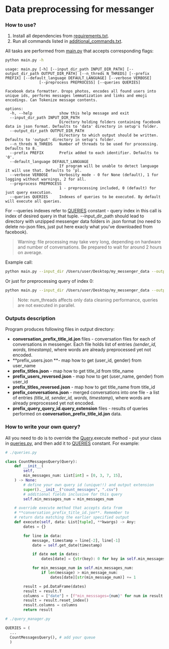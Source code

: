 # Data preprocessing for messanger

### How to use?

1. Install all dependencies from [requirements.txt](requirements.txt).
2. Run all commands listed in [additional_commands.txt](resources/additional_commands.txt).

All tasks are performed from [main.py](main.py) that accepts corresponding flags:

```bash
python main.py -h         
```

```
usage: main.py [-h] [--input_dir_path INPUT_DIR_PATH] [--output_dir_path OUTPUT_DIR_PATH] [--n_threds N_THREDS] [--prefix PREFIX] [--default_language DEFAULT_LANGUAGE] [--verbose VERBOSE]
               [--preprocess PREPROCESS] [--queries QUERIES]

Facebook data formatter. Drops photos, encodes all found users into unique ids, performs messages lemmatization and links and emoji encodings. Can Tokenize message contents.

options:
  -h, --help            show this help message and exit
  --input_dir_path INPUT_DIR_PATH
                        Directory holding folders containing facebook data in json format. Defaults to 'data' directory in setup's folder.
  --output_dir_path OUTPUT_DIR_PATH
                        Directory to which output should be written. Defaults to 'output' directory in setup's folder.
  --n_threds N_THREDS   Number of threads to be used for processing. Defaults to 8.
  --prefix PREFIX       Prefix added to each identifier. Defaults to '0'.
  --default_language DEFAULT_LANGUAGE
                        If program will be unable to detect language it will use that. Defaults to 'pl.
  --verbose VERBOSE     Verbosity mode - 0 for None (default), 1 for logging without warnings, 2 for all.
  --preprocess PREPROCESS
                        1 - preprocessing included, 0 (default) for just query execution.
  --queries QUERIES     Indexes of queries to be executed. By default will execute all queries.
```

For --queries indexes refer to [QUERIES](./query_manager.py) constant - query index in this call is index of desired query in that tuple. --input_dir_path should lead to directory with unzipped messenger data folders in .json format (no need to delete no-json files, just put here exacly what you've downloaded from facebook).

> Warning: file processing may take very long, depending on hardware and number of conversations. Be prepared to wait for around 2 hours on average.

Example call:
```bash
python main.py --input_dir /Users/user/Desktop/my_messenger_data --output_dir /Users/user/Desktop/results --n_threads 4 --prefix p --defalut_language en --verbose 1 --preprocess 1
```
Or just for preprocessing query of index 0:
```bash
python main.py --input_dir /Users/user/Desktop/my_messenger_data --output_dir /Users/user/Desktop/results --queries 0 
```

> Note: num_threads affects only data cleaning performance, queries are not executed in parallel.

### Outputs description

Program produces following files in output directory:
- **conversation_prefix_title_id.jon** files - conversation files for each of conversations in messenger. Each file holds list of entries *(sender_id, words, timestamp)*, where words are already preprocessed yet not encoded.
- **prefix_users.json **- map how to get (user_id, gender) from user_name
- **prefix_titles.json** - map how to get title_id from title_name
- **prefix_users_reversed.json** - map how to get (user_name, gender) from user_id
- **prefix_titles_reversed.json** - map how to get title_name from title_id
- **prefix_conversations.json** - merged conversations into one file - a list of entries *(title_id, sender_id, words, timestamp*), where words are already preprocessed yet not encoded.
- **prefix_query_query_id.query_extension** files - results of queries performed on **conversation_prefix_title_id.jon** data.

### How to write your own query?
All you need to do is to override the [Query](./helpers.py).execute method - put your class in [queries.py](./queries.py), and then add it to  [QUERIES](./query_manager.py) constant. For example:

```python
# ./queries.py

class CountMessagesQuery(Query):
    def __init__(
        self,
        min_messages_num: List[int] = [0, 3, 7, 15],
    ) -> None:
        # define your own query id (unique!!) and output extension
        super().__init__("count_messages", ".csv") 
        # additional fields inclusive for this query
        self.min_messages_num = min_messages_num

    # override execute method that accepts data from
    # **conversation_prefix_title_id.jon**. Remember to 
    # return data matching the earlier specified output
    def execute(self, data: List[tuple], **kwargs) -> Any:
        dates = {}

        for line in data:
            message, timestamp = line[-2], line[-1]
            date = self.get_date(timestamp)

            if date not in dates:
                dates[date] = {str(key): 0 for key in self.min_messages_num}

            for min_message_num in self.min_messages_num:
                if len(message) > min_message_num:
                    dates[date][str(min_message_num)] += 1

        result = pd.DataFrame(dates)
        result = result.T
        columns = ["date"] + [f"min_messsages={num}" for num in result.columns]
        result = result.reset_index()
        result.columns = columns
        return result
```

```python
# ./query_manager.py

QUERIES = (
  ...
  CountMessagesQuery(), # add your queue
  )
```